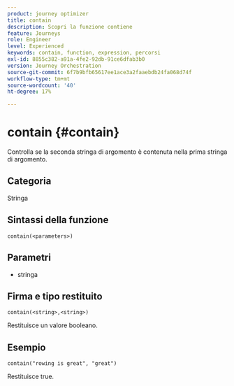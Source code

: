 ```yaml
---
product: journey optimizer
title: contain
description: Scopri la funzione contiene
feature: Journeys
role: Engineer
level: Experienced
keywords: contain, function, expression, percorsi
exl-id: 8855c382-a91a-4fe2-92db-91ce6dfab3b0
version: Journey Orchestration
source-git-commit: 6f7b9bfb65617ee1ace3a2faaebdb24fa068d74f
workflow-type: tm+mt
source-wordcount: '40'
ht-degree: 17%

---
```


# contain {#contain}

Controlla se la seconda stringa di argomento è contenuta nella prima stringa di argomento.

## Categoria

Stringa

## Sintassi della funzione

`contain(<parameters>)`

## Parametri

* stringa

## Firma e tipo restituito

`contain(<string>,<string>)`

Restituisce un valore booleano.

## Esempio

`contain("rowing is great", "great")`

Restituisce true.
